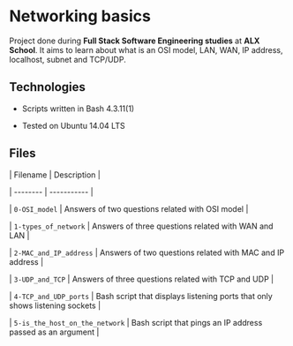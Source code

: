 # Networking basics

Project done during **Full Stack Software Engineering studies** at **ALX School**. It aims to learn about what is an OSI model, LAN, WAN, IP address, localhost, subnet and TCP/UDP.



## Technologies

* Scripts written in Bash 4.3.11(1)

* Tested on Ubuntu 14.04 LTS



## Files



| Filename | Description |

| -------- | ----------- |

| `0-OSI_model` | Answers of two questions related with OSI model |

| `1-types_of_network` | Answers of three questions related with WAN and LAN |

| `2-MAC_and_IP_address` | Answers of two questions related with MAC and IP address |

| `3-UDP_and_TCP` | Answers of three questions related with TCP and UDP |

| `4-TCP_and_UDP_ports` | Bash script that displays listening ports that only shows listening sockets |

| `5-is_the_host_on_the_network` | Bash script that pings an IP address passed as an argument |
